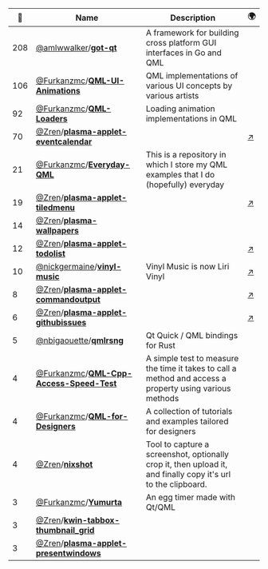 |:star2: | Name | Description | 🌍|
|---|---|---|---|
|208|[@amlwwalker](https://github.com/amlwwalker)/[**got-qt**](https://github.com/amlwwalker/got-qt)|A framework for building cross platform GUI interfaces in Go and QML||
|106|[@Furkanzmc](https://github.com/Furkanzmc)/[**QML-UI-Animations**](https://github.com/Furkanzmc/QML-UI-Animations)|QML implementations of various UI concepts by various artists||
|92|[@Furkanzmc](https://github.com/Furkanzmc)/[**QML-Loaders**](https://github.com/Furkanzmc/QML-Loaders)|Loading animation implementations in QML||
|70|[@Zren](https://github.com/Zren)/[**plasma-applet-eventcalendar**](https://github.com/Zren/plasma-applet-eventcalendar)||[:arrow_upper_right:](https://store.kde.org/p/998901/)|
|21|[@Furkanzmc](https://github.com/Furkanzmc)/[**Everyday-QML**](https://github.com/Furkanzmc/Everyday-QML)|This is a repository in which I store my QML examples that I do (hopefully) everyday||
|19|[@Zren](https://github.com/Zren)/[**plasma-applet-tiledmenu**](https://github.com/Zren/plasma-applet-tiledmenu)||[:arrow_upper_right:](https://store.kde.org/p/1160672/)|
|14|[@Zren](https://github.com/Zren)/[**plasma-wallpapers**](https://github.com/Zren/plasma-wallpapers)|||
|12|[@Zren](https://github.com/Zren)/[**plasma-applet-todolist**](https://github.com/Zren/plasma-applet-todolist)||[:arrow_upper_right:](https://store.kde.org/p/1152230/)|
|10|[@nickgermaine](https://github.com/nickgermaine)/[**vinyl-music**](https://github.com/nickgermaine/vinyl-music)|Vinyl Music is now Liri Vinyl|[:arrow_upper_right:](https://github.com/liri-project/liri-vinyl)|
|8|[@Zren](https://github.com/Zren)/[**plasma-applet-commandoutput**](https://github.com/Zren/plasma-applet-commandoutput)||[:arrow_upper_right:](https://store.kde.org/p/1166510/)|
|6|[@Zren](https://github.com/Zren)/[**plasma-applet-githubissues**](https://github.com/Zren/plasma-applet-githubissues)||[:arrow_upper_right:](https://store.kde.org/p/1271237/)|
|5|[@nbigaouette](https://github.com/nbigaouette)/[**qmlrsng**](https://github.com/nbigaouette/qmlrsng)|Qt Quick / QML bindings for Rust||
|4|[@Furkanzmc](https://github.com/Furkanzmc)/[**QML-Cpp-Access-Speed-Test**](https://github.com/Furkanzmc/QML-Cpp-Access-Speed-Test)|A simple test to measure the time it takes to call a method and access a property using various methods||
|4|[@Furkanzmc](https://github.com/Furkanzmc)/[**QML-for-Designers**](https://github.com/Furkanzmc/QML-for-Designers)|A collection of tutorials and examples tailored for designers||
|4|[@Zren](https://github.com/Zren)/[**nixshot**](https://github.com/Zren/nixshot)|Tool to capture a screenshot, optionally crop it, then upload it, and finally copy it's url to the clipboard.||
|3|[@Furkanzmc](https://github.com/Furkanzmc)/[**Yumurta**](https://github.com/Furkanzmc/Yumurta)|An egg timer made with Qt/QML||
|3|[@Zren](https://github.com/Zren)/[**kwin-tabbox-thumbnail_grid**](https://github.com/Zren/kwin-tabbox-thumbnail_grid)|||
|3|[@Zren](https://github.com/Zren)/[**plasma-applet-presentwindows**](https://github.com/Zren/plasma-applet-presentwindows)|||

